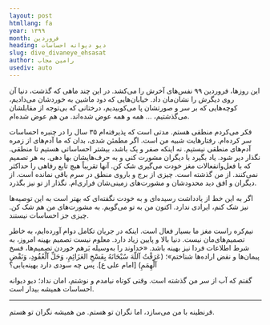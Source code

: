 ```yaml
---
layout: post
htmllang: fa
year: ۱۳۹۹
month: فروردین
heading: دیو دیوانه احساسات
slug: dive_divaneye_ehsasat
author: رامین مجاب
usediv: auto
---
```


این روزها، فروردین ۹۹ نفس‌های آخرش را می‌کشد. در این چند ماهی که گذشت، دنیا آن روی دیگرش را نشان‌مان داد. خیابان‌هایی که دود ماشین به خوردشان می‌دادیم، کوچه‌هایی که بر سر و صورتشان پا می‌کوبیدیم، درختانی که بی‌توجه از مقابلشان می‌گذشتیم، ... همه و همه عوض شده‌اند. من هم عوض شده‌ام.

فکر می‌کردم منطقی هستم. مدتی است که پذیرفته‌ام ۳۵ سال را در چنبره احساسات سر کرده‌ام. رفتارهایت شبیه من است. اگر مطمئن شدی، بدان که ما آدم‌های از زمره آدم‌های منطقی نیستیم. نه اینکه صفر و یک باشد، بیشتر احساساتی هستیم تا منطقی. نگذار دیر شود. یاد بگیرد با دیگران مشورت کنی و به حرف‌هایشان بها دهی. به هر تصمیم که با فعل‌وانفعالات مغز خودت می‌گیری شک کن. آنها تقریباً هیچ تابع رفاهی را حداکثر نمی‌کنند. از من گذشته است. چیزی از برج و باروی منطق در سرم باقی نمانده است. از دیگران و افق دید محدودشان و مشورت‌های زمینی‌شان فراری‌ام. نگذار از تو نیز بگذرد.

اگر به این خط از یادداشت رسیده‌ای و به خودت نگفته‌ای که بهتر است به این توصیه‌ها نیز شک کنم، ایرادی ندارد. اکنون من به تو می‌گویم. به مشورت‌های من هم شک کن. چیزی جز احساسات نیستند. 

نیم‌کره راست مغز ما بسیار فعال است. اینکه در جریان تکامل دوام آورده‌ایم، به خاطر تصمیم‌های‌مان نیست. دنیا بالا و پایین زیاد دارد. معلوم نیست تصمیم بهینه امروز، به شرط اطلاعات فردا نیز بهینه باشد. «خداوند را به‌وسيله بَرهم خوردن تصميم‌ها، فسخ پيمان‌ها و نقض اراده‌ها شناختم»؛ (عَرَفْتُ آللّهَ سُبْحَانَهُ بِفَسْخِ العَزَائِمِ، وَحَلِّ آلْعُقُودِ، وَنَقْضِ آلْهِمَمِ) [امام علی ع]. پس چه سودی دارد بهینه‌یابی؟

گفتم که آب از سر من گذشته است. وقتی کوتاه نیامدم و نوشتم، امان نداد؛ دیو دیوانه احساسات همیشه بیدار است.

---

قرنطینه با من می‌سازد، اما نگران تو هستم. من همیشه نگران تو هستم.


